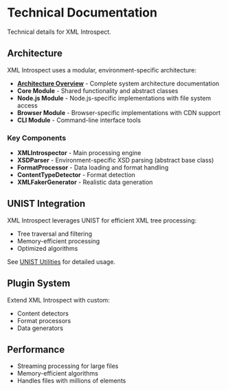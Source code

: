 # Technical Documentation

Technical details for XML Introspect.

## Architecture

XML Introspect uses a modular, environment-specific architecture:

- **[Architecture Overview](architecture.md)** - Complete system architecture documentation
- **Core Module** - Shared functionality and abstract classes
- **Node.js Module** - Node.js-specific implementations with file system access
- **Browser Module** - Browser-specific implementations with CDN support
- **CLI Module** - Command-line interface tools

### Key Components

- **XMLIntrospector** - Main processing engine
- **XSDParser** - Environment-specific XSD parsing (abstract base class)
- **FormatProcessor** - Data loading and format handling
- **ContentTypeDetector** - Format detection
- **XMLFakerGenerator** - Realistic data generation

## UNIST Integration

XML Introspect leverages UNIST for efficient XML tree processing:

- Tree traversal and filtering
- Memory-efficient processing
- Optimized algorithms

See [UNIST Utilities](unist-utilities.md) for detailed usage.

## Plugin System

Extend XML Introspect with custom:

- Content detectors
- Format processors
- Data generators

## Performance

- Streaming processing for large files
- Memory-efficient algorithms
- Handles files with millions of elements
